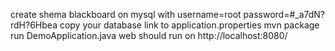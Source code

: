 create shema blackboard on mysql with 
  username=root
  password=#_a7dN?rdH?6Hbea
copy your database link to application.properties
mvn package
run DemoApplication.java
web should run on http://localhost:8080/
